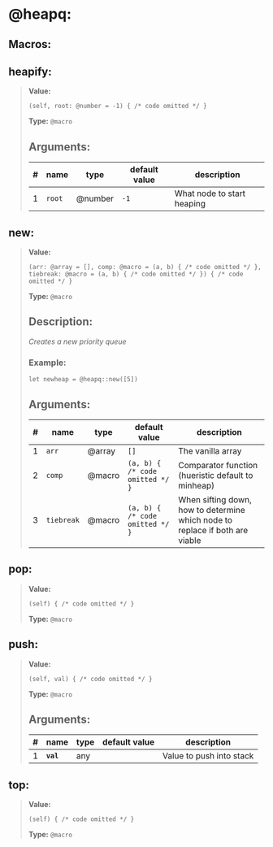   
# **@heapq**: 
 
## Macros:

## **heapify**:

> **Value:** 
>```spwn
>(self, root: @number = -1) { /* code omitted */ }
>``` 
>**Type:** `@macro` 
>## Arguments:
>
>| # | name | type | default value | description |
>| - | ---- | ---- | ------------- | ----------- |
>| 1 | `root` | @number | `-1` |What node to start heaping |
>

## **new**:

> **Value:** 
>```spwn
>(arr: @array = [], comp: @macro = (a, b) { /* code omitted */ }, tiebreak: @macro = (a, b) { /* code omitted */ }) { /* code omitted */ }
>``` 
>**Type:** `@macro` 
>## Description: 
> _Creates a new priority queue_
>### Example: 
>```spwn
> let newheap = @heapq::new([5])
>```
>## Arguments:
>
>| # | name | type | default value | description |
>| - | ---- | ---- | ------------- | ----------- |
>| 1 | `arr` | @array | `[]` |The vanilla array |
>| 2 | `comp` | @macro | `(a, b) { /* code omitted */ }` |Comparator function (hueristic default to minheap) |
>| 3 | `tiebreak` | @macro | `(a, b) { /* code omitted */ }` |When sifting down, how to determine which node to replace if both are viable |
>

## **pop**:

> **Value:** 
>```spwn
>(self) { /* code omitted */ }
>``` 
>**Type:** `@macro` 
>

## **push**:

> **Value:** 
>```spwn
>(self, val) { /* code omitted */ }
>``` 
>**Type:** `@macro` 
>## Arguments:
>
>| # | name | type | default value | description |
>| - | ---- | ---- | ------------- | ----------- |
>| 1 | **`val`** |any | |Value to push into stack |
>

## **top**:

> **Value:** 
>```spwn
>(self) { /* code omitted */ }
>``` 
>**Type:** `@macro` 
>

